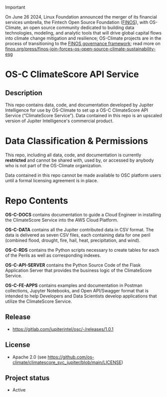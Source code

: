 <!-- markdownlint-disable -->
<!-- prettier-ignore-start -->
> [!IMPORTANT]
> On June 26 2024, Linux Foundation announced the merger of its financial services umbrella, the Fintech Open Source Foundation ([FINOS](https://finos.org)), with OS-Climate, an open source community dedicated to building data technologies, modeling, and analytic tools that will drive global capital flows into climate change mitigation and resilience; OS-Climate projects are in the process of transitioning to the [FINOS governance framework](https://community.finos.org/docs/governance); read more on [finos.org/press/finos-join-forces-os-open-source-climate-sustainability-esg](https://finos.org/press/finos-join-forces-os-open-source-climate-sustainability-esg)
<!-- prettier-ignore-end -->
<!-- markdownlint-enable -->

# OS-C ClimateScore API Service

## Description

This repo contains data, code, and documentation developed by Jupiter Intelligence for use by OS-Climate to set up a OS-C ClimateScore API Service (“ClimateScore Service”). Data contained in this repo is an upscaled version of Jupiter Intelligence's commercial product.

# Data Classification & Permissions
This repo, including all data, code, and documentation is currently **restricted** and cannot be shared with, used by, or accessed by anybody who is not part of the OS-Climate organization.

Data contained in this repo cannot be made available to OSC platform users until a formal licensing agreement is in place.

# Repo Contents
**OS-C-DOCS** contains documentation to guide a Cloud Engineer in installing the ClimateScore Service into the AWS Cloud Platform.

**OS-C-DATA** contains all the Jupiter contributed data in CSV format. The data is delivered as seven CSV files, each containing data for one peril (combined flood, drought, fire, hail, heat, precipitation, and wind).

**OS-C-RDS** contains the Python scripts necessary to create tables for each of the Perils as well as corresponding indexes.

**OS-C-API-SERVER** contains the Python Source Code of the Flask Application Server that provides the business logic of the ClimateScore Service.

**OS-C-FE-APPS** contains examples and documentation in Postman collections, Jupyter Notebooks, and Open API/Swagger format that is intended to help Developers and Data Scientists develop applications that utilize the ClimateScore Service.

## Release 
   - https://gitlab.com/jupiterintel/osc/-/releases/1.0.1 

## License
   - Apache 2.0 (see https://github.com/os-climate/climatescore_svc_jupiter/blob/main/LICENSE)
   
## Project status
   - Active
